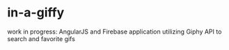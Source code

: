 # in-a-giffy
work in progress: AngularJS and Firebase application utilizing Giphy API to search and favorite gifs
